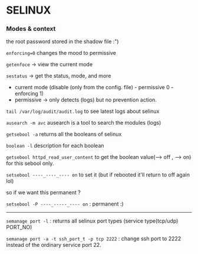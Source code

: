 # SELINUX

### Modes & context

the root password stored in the shadow file :") 

`enforcing=0` changes the mood to permissive

`getenfoce` -> view the current mode

`sestatus` -> get the status, mode, and more 

- current mode (disable (only from the config. file) - permissive 0 - enforcing 1)
-  permissive -> only detects (logs) but no prevention action.

`tail /var/log/audit/audit.log` to see latest logs about selinux

`ausearch -m avc`  ausearch is a tool to search the modules (logs)





`getsebool -a` returns all the booleans of selinux

`boolean -l` description for each boolean

`getsebool httpd_read_user_content` to get the boolean value(--> off , --> on) for this sebool only.

`setsebool ----_----_---- on` to set it (but if rebooted it'll return to off again lol)

so if we want this permanent ?

`setsebool -P ----_-----_---- on`  : permanent :)



____________________

`semanage port -l` : returns all selinux port types (service type(tcp/udp) PORT_NO)

`semanage port -a -t ssh_port_t -p tcp 2222` : change ssh port to 2222 instead of the ordinary service port 22. 





